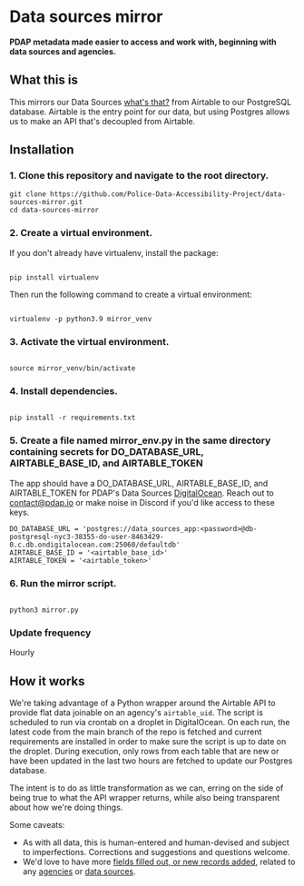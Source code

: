 # Data sources mirror
**PDAP metadata made easier to access and work with, beginning with data sources and agencies.**

## What this is
This mirrors our Data Sources [what's that?](https://docs.pdap.io/activities/data-sources/what-is-a-data-source) from Airtable to our PostgreSQL database. Airtable is the entry point for our data, but using Postgres allows us to make an API that's decoupled from Airtable.

## Installation
### 1. Clone this repository and navigate to the root directory.

```
git clone https://github.com/Police-Data-Accessibility-Project/data-sources-mirror.git
cd data-sources-mirror
```

### 2. Create a virtual environment.

If you don't already have virtualenv, install the package:

```

pip install virtualenv

```

Then run the following command to create a virtual environment:

```

virtualenv -p python3.9 mirror_venv

```

### 3. Activate the virtual environment.

```

source mirror_venv/bin/activate

```

### 4. Install dependencies.

```

pip install -r requirements.txt

```

### 5. Create a file named mirror_env.py in the same directory containing secrets for DO_DATABASE_URL, AIRTABLE_BASE_ID, and AIRTABLE_TOKEN

The app should have a DO_DATABASE_URL, AIRTABLE_BASE_ID, and AIRTABLE_TOKEN for PDAP's Data Sources [DigitalOcean](https://digitalocean.com/). Reach out to contact@pdap.io or make noise in Discord if you'd like access to these keys.

```
DO_DATABASE_URL = 'postgres://data_sources_app:<password>@db-postgresql-nyc3-38355-do-user-8463429-0.c.db.ondigitalocean.com:25060/defaultdb'
AIRTABLE_BASE_ID = '<airtable_base_id>'
AIRTABLE_TOKEN = '<airtable_token>'

```

### 6. Run the mirror script.

```

python3 mirror.py

```


### Update frequency
Hourly

## How it works
We're taking advantage of a Python wrapper around the Airtable API to provide flat data joinable on an agency's `airtable_uid`. The script is scheduled to run via crontab on a droplet in DigitalOcean. On each run, the latest code from the main branch of the repo is fetched and current requirements are installed in order to make sure the script is up to date on the droplet. During execution, only rows from each table that are new or have been updated in the last two hours are fetched to update our Postgres database.

The intent is to do as little transformation as we can, erring on the side of being true to what the API wrapper returns, while also being transparent about how we're doing things.

Some caveats:
- As with all data, this is human-entered and human-devised and subject to imperfections. Corrections and suggestions and questions welcome.
- We'd love to have more [fields filled out, or new records added](https://docs.pdap.io/activities/share-data/contribute-data-sources), related to any [agencies](https://airtable.com/shr43ihbyM8DDkKx4) or [data sources](https://airtable.com/shrUAtA8qYasEaepI/tblx8XaKnFTphWNQM).
